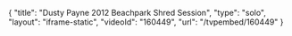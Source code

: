 {
    "title": "Dusty Payne 2012 Beachpark Shred Session",
    "type": "solo",
    "layout": "iframe-static",
    "videoId": "160449",
    "url": "\/tvpembed\/160449"
}